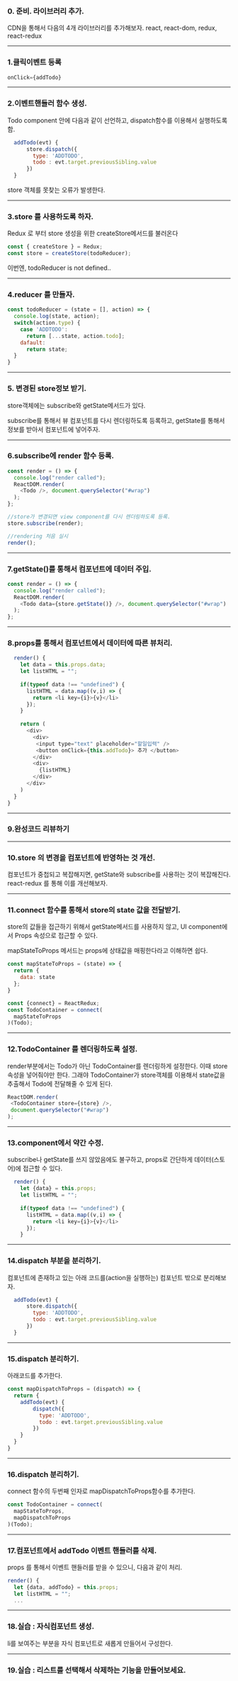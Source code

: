 
### 0. 준비. 라이브러리 추가.

CDN을 통해서 다음의 4개 라이브러리를 추가해보자.
react, react-dom, redux, react-redux

---

### 1.클릭이벤트 등록
 ```javascript
onClick={addTodo}
 ```

 ---

### 2.이벤트핸들러 함수 생성.
Todo component 안에 다음과 같이 선언하고,
dispatch함수를 이용해서 실행하도록 함.

```javascript
  addTodo(evt) {
      store.dispatch({
        type: 'ADDTODO',
        todo : evt.target.previousSibling.value
      })            
  }
```
store 객체를 못찾는 오류가 발생한다.

---

### 3.store 를 사용하도록 하자.  
Redux 로 부터 store 생성을 위한 createStore메서드를 불러온다
```javascript
const { createStore } = Redux;
const store = createStore(todoReducer);
```
이번엔,  todoReducer is not defined..

---

### 4.reducer 를 만들자.
```javascript
const todoReducer = (state = [], action) => {
  console.log(state, action);
  switch(action.type) {
    case 'ADDTODO':
      return [...state, action.todo];
    dafault: 
      return state;
  }
}
```

---

### 5. 변경된 store정보 받기.
store객체에는 subscribe와 getState메서드가 있다.

subscribe를 통해서 뷰 컴포넌트를 다시 렌더링하도록 등록하고, 
getState를 통해서 정보를 받아서 컴포넌트에 넣어주자.

---

### 6.subscribe에 render 함수 등록.
```javascript
const render = () => {
  console.log("render called");
  ReactDOM.render(
    <Todo />, document.querySelector("#wrap")
  );
};

//store가 변경되면 view component를 다시 렌더링하도록 등록.
store.subscribe(render);

//rendering 처음 실시
render();
```
---

### 7.getState()를 통해서 컴포넌트에 데이터 주입.
```javascript
const render = () => {
  console.log("render called");
  ReactDOM.render(
    <Todo data={store.getState()} />, document.querySelector("#wrap")
  );
};
```
---

### 8.props를 통해서 컴포넌트에서 데이터에 따른 뷰처리.
```javascript
  render() {
    let data = this.props.data;
    let listHTML = "";
    
    if(typeof data !== "undefined") {
      listHTML = data.map((v,i) => {
        return <li key={i}>{v}</li>
      });
    }
    
    return (
      <div>
        <div>
         <input type="text" placeholder="할일입력" />
         <button onClick={this.addTodo}> 추가 </button>
        </div>
        <div>
          {listHTML}
        </div>
      </div>
    )
  }
}
```

---

### 9.완성코드 리뷰하기

---

### 10.store 의 변경을 컴포넌트에 반영하는 것 개선.
컴포넌트가 중첩되고 복잡해지면, getState와 subscribe를 사용하는 것이 복잡해진다.
react-redux 를 통해 이를 개선해보자.

---

### 11.connect 함수를 통해서 store의 state 값을 전달받기.
store의 값들을 접근하기 위해서 getState메서드를 사용하지 않고, UI component에서 Props 속성으로 접근할 수 있다.

mapStateToProps 메서드는 props에 상태값을 매핑한다라고 이해하면 쉽다.

```javascript
const mapStateToProps = (state) => {
  return {
    data: state
  };
}

const {connect} = ReactRedux;
const TodoContainer = connect(
  mapStateToProps
)(Todo);
```

---

### 12.TodoContainer 를 렌더링하도록 설정.
render부분에서는 Todo가 아닌 TodoContainer를 렌더링하게 설정한다.
이때 store속성을 넣어줘야만 한다. 그래야 TodoContainer가 store객체를 이용해서 state값을 추출해서 Todo에 전달해줄 수 있게 된다.

```javascript
ReactDOM.render(
 <TodoContainer store={store} />, 
 document.querySelector("#wrap")
);
```

---

### 13.component에서 약간 수정.
subscribe나 getState를 쓰지 않았음에도 불구하고,
props로 간단하게 데이터(스토어)에 접근할 수 있다.

```javascript
  render() {
    let {data} = this.props;
    let listHTML = "";
    
    if(typeof data !== "undefined") {
      listHTML = data.map((v,i) => {
        return <li key={i}>{v}</li>
      });
    }
```

---

### 14.dispatch 부분을 분리하기.
컴포넌트에 존재하고 있는 아래 코드를(action을 실행하는) 컴포넌트 밖으로 분리해보자.
```javascript
  addTodo(evt) {
      store.dispatch({
        type: 'ADDTODO',
        todo : evt.target.previousSibling.value
      })            
  }
```
---

### 15.dispatch 분리하기.
아래코드를 추가한다.
```javascript
const mapDispatchToProps = (dispatch) => {
  return {
    addTodo(evt) {
        dispatch({
          type: 'ADDTODO',
          todo : evt.target.previousSibling.value
        }) 
    }
  }
}
```

---

### 16.dispatch 분리하기.
connect 함수의 두번째 인자로 mapDispatchToProps함수를 추가한다.
```javascript
const TodoContainer = connect(
  mapStateToProps,
  mapDispatchToProps
)(Todo);
```

---

### 17.컴포넌트에서 addTodo 이벤트 핸들러를 삭제.
props 를 통해서 이벤트 핸들러를 받을 수 있으니, 다음과 같이 처리.

```javascript
render() {
  let {data, addTodo} = this.props;
  let listHTML = "";
  ...
```

---

### 18.실습 : 자식컴포넌트 생성.
li를 보여주는 부분을 자식 컴포넌트로 새롭게 만들어서 구성한다.

---

### 19.실습 : 리스트를 선택해서 삭제하는 기능을 만들어보세요.


